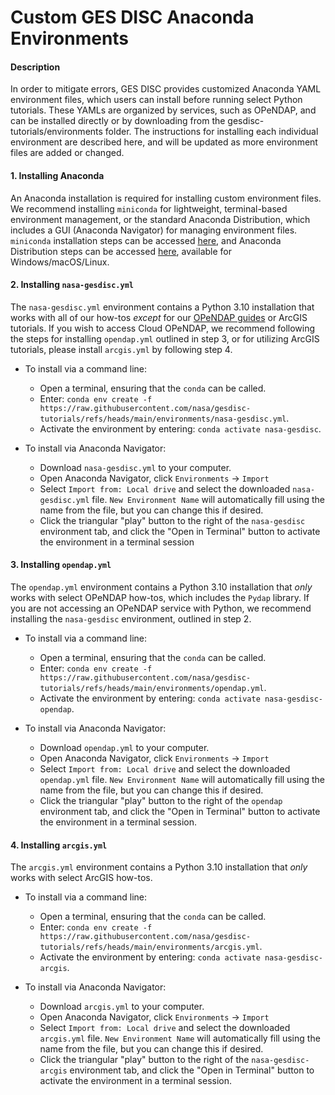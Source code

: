 # Custom GES DISC Anaconda Environments
#### Description
In order to mitigate errors, GES DISC provides customized Anaconda YAML environment files, which users can install before running select Python tutorials. These YAMLs are organized by services, such as OPeNDAP, and can be installed directly or by downloading from the gesdisc-tutorials/environments folder. The instructions for installing each individual environment are described here, and will be updated as more environment files are added or changed.

#### 1. Installing Anaconda
An Anaconda installation is required for installing custom environment files. We recommend installing `miniconda` for lightweight, terminal-based environment management, or the standard Anaconda Distribution, which includes a GUI (Anaconda Navigator) for managing environment files. `miniconda` installation steps can be accessed [here](https://www.anaconda.com/docs/getting-started/miniconda/install#quickstart-install-instructions), and Anaconda Distribution steps can be accessed [here](https://www.anaconda.com/docs/getting-started/anaconda/install), available for Windows/macOS/Linux.

#### 2. Installing `nasa-gesdisc.yml`
The `nasa-gesdisc.yml` environment contains a Python 3.10 installation that works with all of our how-tos *except* for our [OPeNDAP guides](https://disc.gsfc.nasa.gov/information/tools?keywords=cloud%20opendap&title=OPeNDAP%20In%20The%20Cloud) or ArcGIS tutorials. If you wish to access Cloud OPeNDAP, we recommend following the steps for installing `opendap.yml` outlined in step 3, or for utilizing ArcGIS tutorials, please install `arcgis.yml` by following step 4.

- To install via a command line: 
  - Open a terminal, ensuring that the `conda` can be called.
  - Enter: `conda env create -f https://raw.githubusercontent.com/nasa/gesdisc-tutorials/refs/heads/main/environments/nasa-gesdisc.yml`.
  - Activate the environment by entering: `conda activate nasa-gesdisc`.

- To install via Anaconda Navigator: 
  - Download `nasa-gesdisc.yml` to your computer.
  - Open Anaconda Navigator, click `Environments` -> `Import`
  - Select `Import from: Local drive` and select the downloaded `nasa-gesdisc.yml` file. `New Environment Name` will automatically fill using the name from the file, but you can change this if desired.
  - Click the triangular "play" button to the right of the `nasa-gesdisc` environment tab, and click the "Open in Terminal" button to activate the environment in a terminal session

#### 3. Installing `opendap.yml`
The `opendap.yml` environment contains a Python 3.10 installation that *only* works with select OPeNDAP how-tos, which includes the `Pydap` library. If you are not accessing an OPeNDAP service with Python, we recommend installing the `nasa-gesdisc` environment, outlined in step 2.

- To install via a command line: 
  - Open a terminal, ensuring that the `conda` can be called.
  - Enter: `conda env create -f https://raw.githubusercontent.com/nasa/gesdisc-tutorials/refs/heads/main/environments/opendap.yml`.
  - Activate the environment by entering: `conda activate nasa-gesdisc-opendap`.

- To install via Anaconda Navigator: 
  - Download `opendap.yml` to your computer.
  - Open Anaconda Navigator, click `Environments` -> `Import`
  - Select `Import from: Local drive` and select the downloaded `opendap.yml` file. `New Environment Name` will automatically fill using the name from the file, but you can change this if desired.
  - Click the triangular "play" button to the right of the `opendap` environment tab, and click the "Open in Terminal" button to activate the environment in a terminal session.

#### 4. Installing `arcgis.yml`
The `arcgis.yml` environment contains a Python 3.10 installation that *only* works with select ArcGIS how-tos.

- To install via a command line: 
  - Open a terminal, ensuring that the `conda` can be called.
  - Enter: `conda env create -f https://raw.githubusercontent.com/nasa/gesdisc-tutorials/refs/heads/main/environments/arcgis.yml`.
  - Activate the environment by entering: `conda activate nasa-gesdisc-arcgis`.

- To install via Anaconda Navigator: 
  - Download `arcgis.yml` to your computer.
  - Open Anaconda Navigator, click `Environments` -> `Import`
  - Select `Import from: Local drive` and select the downloaded `arcgis.yml` file. `New Environment Name` will automatically fill using the name from the file, but you can change this if desired.
  - Click the triangular "play" button to the right of the `nasa-gesdisc-arcgis` environment tab, and click the "Open in Terminal" button to activate the environment in a terminal session.
